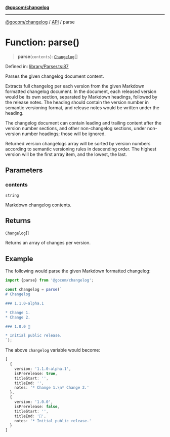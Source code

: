 [**@gocom/changelog**](../README.md)

***

[@gocom/changelog](../README.md) / [API](../Public/API.md) / parse

# Function: parse()

> **parse**(`contents`): [`Changelog`](../Types/API.Changelog.md)[]

Defined in: [library/Parser.ts:87](https://github.com/gocom/changelog/blob/4f9140d71f1dccdcb9738f55129400a16f19362e/src/library/Parser.ts#L87)

Parses the given changelog document content.

Extracts full changelog per each version from the given Markdown formatted changelog document. In the document,
each released version would be its own section, separated by Markdown headings, followed by the release
notes. The heading should contain the version number in semantic versioning format, and release notes would be
written under the heading.

The changelog document can contain leading and trailing content after the version number sections, and other
non-changelog sections, under non-version number headings; those will be ignored.

Returned version changelogs array will be sorted by version numbers according to semantic versioning rules in
descending order. The highest version will be the first array item, and the lowest, the last.

## Parameters

### contents

`string`

Markdown changelog contents.

## Returns

[`Changelog`](../Types/API.Changelog.md)[]

Returns an array of changes per version.

## Example

The following would parse the given Markdown formatted changelog:
```ts
import {parse} from '@gocom/changelog';

const changelog = parse(`
# Changelog

### 1.1.0-alpha.1

* Change 1.
* Change 2.

### 1.0.0 🚀

* Initial public release.
`);
```
The above `changelog` variable would become:
```typescript
[
  {
    version: '1.1.0-alpha.1',
    isPrerelease: true,
    titleStart: '',
    titleEnd: '',
    notes: '* Change 1.\n* Change 2.'
  },
  {
    version: '1.0.0',
    isPrerelease: false,
    titleStart: '',
    titleEnd: '🚀',
    notes: '* Initial public release.'
  }
]
```
